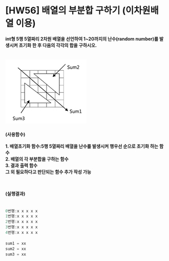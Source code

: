 # [HW56] 배열의 부분합 구하기 (이차원배열 이용)


<h4>

int형 5행 5열짜리 2차원 배열을 선언하여 1~20까지의 난수(random number)를 발생시켜 초기화 한 후 다음의 각각의 합을 구하시오.</br></br></h4>

<img height="200px" src="./1.png" />

<h4>
(사용함수)</br></br>
1. 배열초기화 함수:5행 5열짜리 배열을 난수를 발생시켜 행우선 순으로 초기화 하는 함수 </br>
2. 배열의 각 부분합을 구하는 함수</br>
3. 결과 출력 함수</br>
그 외 필요하다고 판단되는 함수 추가 작성 가능


</br></br>
(실행결과)
</br></br></h4>

```cpp
0번행:x x x x x 
1번행:x x x x x 
2번행:x x x x x 
3번행:x x x x x 
4번행:x x x x x

sum1 = xx 
sum2 = xx 
sum3 = xx

```
